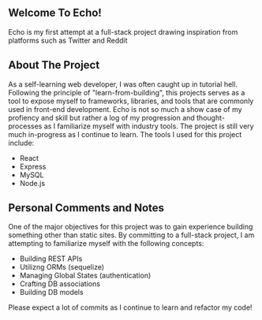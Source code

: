 ## Welcome To Echo!
Echo is my first attempt at a full-stack project drawing inspiration from platforms such as Twitter and Reddit

## About The Project
As a self-learning web developer, I was often caught up in tutorial hell. Following the principle of "learn-from-building", this projects serves as a tool to expose myself to frameworks, libraries, and tools that are commonly used in front-end development.
Echo is not so much a show case of my profiency and skill but rather a log of my progression and thought-processes as I familiarize myself with industry tools. The project is still very much in-progress as I continue to learn.
The tools I used for this project include:

- React
- Express
- MySQL
- Node.js

## Personal Comments and Notes
One of the major objectives for this project was to gain experience building something other than static sites. By committing to a full-stack project, I am attempting to familiarize myself with the following concepts:

- Building REST APIs
- Utilizng ORMs (sequelize)
- Managing Global States (authentication)
- Crafting DB associations
- Building DB models

Please expect a lot of commits as I continue to learn and refactor my code!


